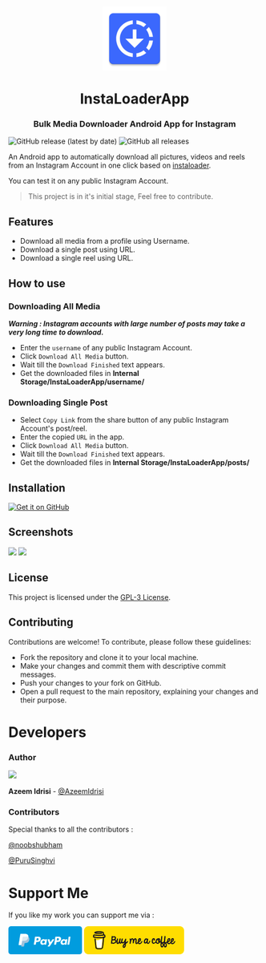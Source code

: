
<div align="center">
    <img src="https://github.com/AzeemIdrisi/InstaLoader-App/blob/main/app/src/main/res/mipmap-xxxhdpi/ic_launcher.png" width="128" height="128" style="display: block; margin: 0 auto"/>
    <h1>InstaLoaderApp</h1>
    <h3>Bulk Media Downloader Android App for Instagram</h3>
</div>

 <!-- ![Icon](https://github.com/AzeemIdrisi/InstaLoader-App/blob/main/app/src/main/res/mipmap-xxxhdpi/ic_launcher.png)
# InstaLoaderApp
### Bulk Media Downloader Android App for Instagram -->

![GitHub release (latest by date)](https://img.shields.io/github/v/release/azeemidrisi/instaloaderapp)
![GitHub all releases](https://img.shields.io/github/downloads/azeemidrisi/instaloaderapp/total)

An Android app to automatically download all pictures, videos and reels from an Instagram Account in one click based on [instaloader](https://github.com/instaloader/instaloader).


You can test it on any public Instagram Account.


> This project is in it's initial stage, Feel free to contribute.

## Features
* Download all media from a profile using Username.
* Download a single post using URL.
* Download a single reel using URL.

## How to use

### Downloading All Media
***Warning : Instagram accounts with large number of posts may take a very long time to download.***
* Enter the `username` of any public Instagram Account.
* Click `Download All Media` button.
* Wait till the `Download Finished` text appears.
* Get the downloaded files in **Internal Storage/InstaLoaderApp/username/**

### Downloading Single Post
* Select `Copy Link` from the share button of any public Instagram Account's post/reel.
* Enter the copied `URL` in the app.
* Click `Download All Media` button.
* Wait till the `Download Finished` text appears.
* Get the downloaded files in **Internal Storage/InstaLoaderApp/posts/**

## Installation

[<img src="https://github.com/machiav3lli/oandbackupx/blob/034b226cea5c1b30eb4f6a6f313e4dadcbb0ece4/badge_github.png"
    alt="Get it on GitHub"
    height="80">](https://github.com/AzeemIdrisi/InstaLoaderApp/releases/latest)

## Screenshots

<img height="600px" src="https://github.com/AzeemIdrisi/InstaLoaderApp/assets/112647789/1c41dfa9-a6c6-4ee8-9bbc-5b1061e0bdca" />
<img height="600px" src="https://github.com/AzeemIdrisi/InstaLoaderApp/assets/112647789/1e748b8f-1689-47a9-b59a-f6f8238fd529" />

## License

This project is licensed under the [GPL-3 License](LICENSE).

## Contributing

Contributions are welcome! To contribute, please follow these guidelines:

- Fork the repository and clone it to your local machine.
- Make your changes and commit them with descriptive commit messages.
- Push your changes to your fork on GitHub.
- Open a pull request to the main repository, explaining your changes and their purpose.

# Developers

### Author
<a href="https://github.com/azeemidrisi/">
<!--   <img src="https://contrib.rocks/image?repo=azeemidrisi/phonesploit-pro" /> -->
 <img width="150px" src=https://github.com/AzeemIdrisi/PhoneSploit-Pro/assets/112647789/a5fa646c-93a2-460f-bcb7-528fedb147e9 />

</a>

**Azeem Idrisi** - [@AzeemIdrisi](https://github.com/azeemidrisi/)
 
### Contributors
Special thanks to all the contributors :

[@noobshubham](https://github.com/noobshubham/)

[@PuruSinghvi](https://github.com/PuruSinghvi)

# Support Me
If you like my work you can support me via :

<a href="https://paypal.me/AzeemIdrisi" target="_blank"> <kbd> <img
        src="https://github.com/AzeemIdrisi/AzeemIdrisi/blob/main/docs/paypal-button-blue.png" alt="PayPal"
        width="147"></a> <a href="https://www.buymeacoffee.com/AzeemIdrisi" target="_blank"> <kbd> <img src="https://github.com/AzeemIdrisi/AzeemIdrisi/blob/main/docs/default-yellow.png" alt="Buy Me A Coffee" width="200"></a>
